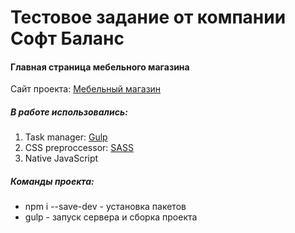 # Тестовое задание от компании Софт Баланс #
#### Главная страница мебельного магазина ####
Сайт проекта: [Мебельный магазин](http://adel-ismagilov.ru/projects/tests/softbalance/)
##### В работе использовались: #####
1. Task manager: [Gulp](https://gulpjs.com/)
2. CSS preproccessor: [SASS](http://sass-lang.com/)
3. Native JavaScript

##### Команды проекта: ######
+ npm i --save-dev - установка пакетов
+ gulp - запуск сервера и сборка проекта
